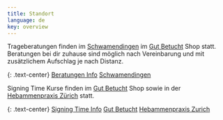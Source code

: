```yaml
---
title: Standort
language: de
key: overview
---
```


Trageberatungen finden im [Schwamendingen](#gutbetucht) im [Gut Betucht](http://www.gut-betucht.ch/) Shop statt.
Beratungen bei dir zuhause sind möglich nach Vereinbarung und mit zusätzlichem Aufschlag je nach Distanz.

{: .text-center}
<a href="{{site.baseurl}}{% link babywearing/index.html %}" role="button" class="btn btn-primary mb-1">Beratungen Info</a>
<a href="#gutbetucht" role="button" class="btn btn-info mb-1">Schwamendingen</a>


Signing Time Kurse finden im [Gut Betucht](#gutbetucht) Shop sowie in der [Hebammenpraxis Zürich](#hebammenpraxis) statt.

{: .text-center}
<a href="{{site.baseurl}}{% link signingtime/index.html %}" role="button" class="btn btn-primary">Signing Time Info</a>
<a href="#gutbetucht" role="button" class="btn btn-info mb-1">Gut Betucht</a>
<a href="#hebammenpraxis" role="button" class="btn btn-info mb-1">Hebammenpraxis Zurich</a>

